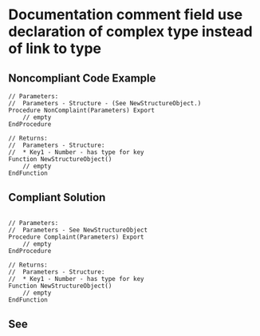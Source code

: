 # Documentation comment field use declaration of complex type instead of link to type

## Noncompliant Code Example

```bsl
// Parameters:
//  Parameters - Structure - (See NewStructureObject.)
Procedure NonComplaint(Parameters) Export
	// empty
EndProcedure

// Returns:
//  Parameters - Structure:
//  * Key1 - Number - has type for key
Function NewStructureObject()
	// empty
EndFunction
```

## Compliant Solution

```bsl

// Parameters:
//  Parameters - See NewStructureObject
Procedure Complaint(Parameters) Export
	// empty
EndProcedure

// Returns:
//  Parameters - Structure:
//  * Key1 - Number - has type for key
Function NewStructureObject()
	// empty
EndFunction
```

## See

